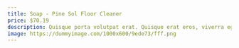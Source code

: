 ```yaml
---
title: Soap - Pine Sol Floor Cleaner
price: $70.19
description: Quisque porta volutpat erat. Quisque erat eros, viverra eget, congue eget, semper rutrum, nulla. Nunc purus.
image: https://dummyimage.com/1000x600/9ede73/fff.png
---
```

